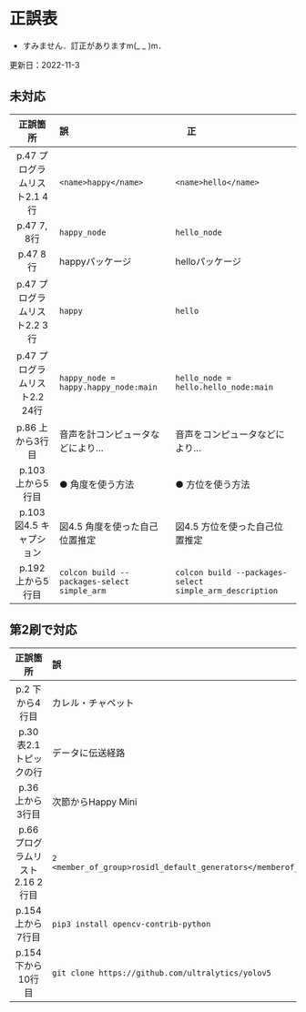 # 正誤表
- すみません．訂正がありますm(_ _ )m．

更新日：2022-11-3 

## 未対応
|    正誤箇所     |                誤                 |　             正                |  
| :-----------:  | :-------------------------------- |:--------------------------------|
| p.47 プログラムリスト2.1 4行 | `<name>happy</name>` | `<name>hello</name>` |
| p.47 7, 8行 | `happy_node` | `hello_node` |
| p.47 8行 | happyパッケージ | helloパッケージ |
| p.47 プログラムリスト2.2 3行 | `happy` | `hello` |
| p.47 プログラムリスト2.2 24行 | `happy_node = happy.happy_node:main` | `hello_node = hello.hello_node:main` |
| p.86 上から3行目 |音声を計コンピュータなどにより…|音声をコンピュータなどにより…|
| p.103 上から5行目 | ● 角度を使う方法| ● 方位を使う方法|
| p.103 図4.5 キャプション | 図4.5 角度を使った自己位置推定| 図4.5 方位を使った自己位置推定|
| p.192 上から5行目 |`colcon build --packages-select simple_arm`|`colcon build --packages-select simple_arm_description`|

## 第2刷で対応
|    正誤箇所     |                誤                 |　             正                |  
| :-----------:  | :-------------------------------- |:--------------------------------|
| p.2  下から4行目|カレル・チャペット　　　 　 　　      |カレル・チャペック    　           | 
| p.30 表2.1 トピックの行|データに伝送経路　　 　　      |データの伝送経路　　　　           | 
| p.36 上から3行目|次節からHappy Mini　　　　 　　      |4.3.3節からHappy Mini　           | 
| p.66　プログラムリスト 2.16 2行目 | `2   <member_of_group>rosidl_default_generators</memberof_group>`|`2   <exec_depend>rosidl_default_runtime</exec_depend>`</br>`3   <member_of_group>rosidl_interface_packages</member_of_group>` | 
| p.154 上から7行目 |`pip3 install opencv-contrib-python`|`pip3 install opencv-contrib-python==4.5.5.64`|
| p.154 下から10行目 |`git clone https://github.com/ultralytics/yolov5`|`git clone -b v6.2 https://github.com/ultralytics/yolov5`|
